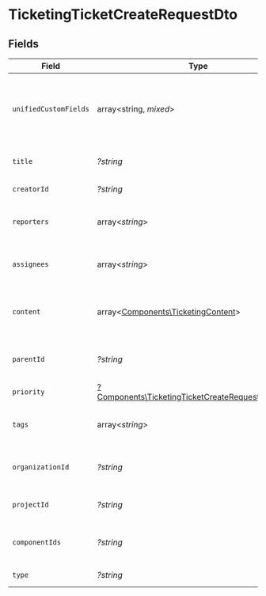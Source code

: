 # TicketingTicketCreateRequestDto


## Fields

| Field                                                                                                                     | Type                                                                                                                      | Required                                                                                                                  | Description                                                                                                               | Example                                                                                                                   |
| ------------------------------------------------------------------------------------------------------------------------- | ------------------------------------------------------------------------------------------------------------------------- | ------------------------------------------------------------------------------------------------------------------------- | ------------------------------------------------------------------------------------------------------------------------- | ------------------------------------------------------------------------------------------------------------------------- |
| `unifiedCustomFields`                                                                                                     | array<string, *mixed*>                                                                                                    | :heavy_minus_sign:                                                                                                        | Custom Unified Fields configured in your StackOne project                                                                 | {<br/>"my_project_custom_field_1": "REF-1236",<br/>"my_project_custom_field_2": "some other value"<br/>}                  |
| `title`                                                                                                                   | *?string*                                                                                                                 | :heavy_minus_sign:                                                                                                        | The title or subject of the ticket                                                                                        | System outage in production environment                                                                                   |
| `creatorId`                                                                                                               | *?string*                                                                                                                 | :heavy_minus_sign:                                                                                                        | The creator of the ticket                                                                                                 | user-001                                                                                                                  |
| `reporters`                                                                                                               | array<*string*>                                                                                                           | :heavy_minus_sign:                                                                                                        | Users who reported the ticket                                                                                             | [<br/>"user-001",<br/>"user-002"<br/>]                                                                                    |
| `assignees`                                                                                                               | array<*string*>                                                                                                           | :heavy_minus_sign:                                                                                                        | Agents assigned to the ticket                                                                                             | [<br/>"user-001",<br/>"user-002"<br/>]                                                                                    |
| `content`                                                                                                                 | array<[Components\TicketingContent](../../Models/Components/TicketingContent.md)>                                         | :heavy_minus_sign:                                                                                                        | Array of content associated with the ticket                                                                               |                                                                                                                           |
| `parentId`                                                                                                                | *?string*                                                                                                                 | :heavy_minus_sign:                                                                                                        | ID of the parent ticket if this is a sub-ticket                                                                           | ticket-002                                                                                                                |
| `priority`                                                                                                                | [?Components\TicketingTicketCreateRequestDtoPriority](../../Models/Components/TicketingTicketCreateRequestDtoPriority.md) | :heavy_minus_sign:                                                                                                        | Priority of the ticket                                                                                                    |                                                                                                                           |
| `tags`                                                                                                                    | array<*string*>                                                                                                           | :heavy_minus_sign:                                                                                                        | The tags of the ticket                                                                                                    | [<br/>"tag-001",<br/>"tag-002"<br/>]                                                                                      |
| `organizationId`                                                                                                          | *?string*                                                                                                                 | :heavy_minus_sign:                                                                                                        | Organization associated with the ticket                                                                                   | organization-001                                                                                                          |
| `projectId`                                                                                                               | *?string*                                                                                                                 | :heavy_minus_sign:                                                                                                        | Project the ticket belongs to                                                                                             | project-001                                                                                                               |
| `componentIds`                                                                                                            | *?string*                                                                                                                 | :heavy_minus_sign:                                                                                                        | Components to associate with the ticket                                                                                   | [<br/>"component-001",<br/>"component-002"<br/>]                                                                          |
| `type`                                                                                                                    | *?string*                                                                                                                 | :heavy_minus_sign:                                                                                                        | The type of the ticket                                                                                                    | ticket-type-001                                                                                                           |